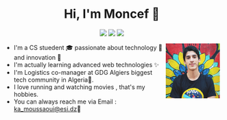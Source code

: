 <h1 align="center">Hi, I'm Moncef 👋</h1>

<p align="center">
    <a href="https://www.facebook.com/moncef.moussaoui.79/" target=”_blank><img src="https://img.shields.io/static/v1?style=for-the-badge&message=Facebook&color=1877F2&logo=Facebook&logoColor=FFFFFF&label="/></a>
    <a href="https://www.strava.com/athletes/43957994" target=”_blank><img src="https://img.shields.io/static/v1?style=for-the-badge&message=Strava&color=FC4C02&logo=Strava&logoColor=FFFFFF&label="/></a>
    <a href="https://www.instagram.com/moncefon/?hl=en" target=”_blank><img src="https://img.shields.io/static/v1?style=for-the-badge&message=Instagram&color=E4405F&logo=Instagram&logoColor=FFFFFF&label="/></a>
  </p>
  
  <img src="https://github.com/MoncefME/MoncefME/blob/main/facebook-photo.jpg" align="right" width="25%"/>

- I'm a CS stuedent 🎓 passionate about technology 🚀 and innovation 🌱
- I'm actually learning advanced web technologies ✨
- I'm Logistics co-manager at GDG Algiers biggest tech community in Algeria🔭.
- I love running and watching movies , that's my hobbies.
- You can always reach me via Email : ka_moussaoui@esi.dz💬


